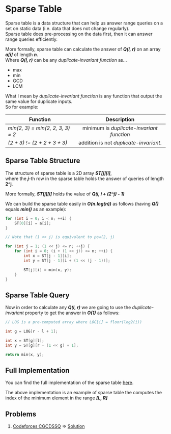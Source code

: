 # Sparse Table

Sparse table is a data structure that can help us answer range queries on a set on static data (i.e. data that does not change regularly).<br>
Sparse table does pre-processing on the data first, then it can answer range queries efficiently.

More formally, sparse table can calculate the answer of **_Q(l, r)_** on an array **_a[i]_** of length **_n_**.<br>
Where **_Q(l, r)_** can be any _duplicate-invariant function_ as...
- max
- min
- GCD
- LCM

What I mean by _duplicate-invariant function_ is any function that output the same value for duplicate inputs.<br>
So for example:<br>

| Function                          | Description                                |
| ----------------------------------|:------------------------------------------:|
| _min(2, 3) = min(2, 2, 3, 3) = 2_ | minimum is _duplicate-invariant function_  |
| _(2 + 3) != (2 + 2 + 3 + 3)_      | addition is not _duplicate-invariant_.     |

## Sparse Table Structure
The structure of sparse table is a 2D array **_ST[j][i]_**,<br>
where the **_j_**-th row in the sparse table holds the answer of queries of length **2^j**.

More formally, **_ST[j][i]_** holds the value of **_Q(i, i + (2^j) - 1)_**

We can build the sparse table easily in **_O(n.log(n))_** as follows (having **_Q()_** equals **_min()_** as an example):

```C++
for (int i = 0; i < n; ++i) {
    ST[0][i] = a[i];
}

// Note that (1 << j) is equivalent to pow(2, j)

for (int j = 1; (1 << j) <= n; ++j) {
    for (int i = 0; (i + (1 << j)) <= n; ++i) {
        int x = ST[j - 1][i];
        int y = ST[j - 1][i + (1 << (j - 1))];

        ST[j][i] = min(x, y);
    }
}
```
## Sparse Table Query
Now in order to calculate any **_Q(l, r)_** we are going to use the _duplicate-invariant_ property to get the answer in **_O(1)_** as follows:

```C++
// LOG is a pre-computed array where LOG[i] = floor(log2(i))

int g = LOG[r - l + 1];

int x = ST[g][l];
int y = ST[g][r - (1 << g) + 1];

return min(x, y);
```

## Full Implementation
You can find the full implementation of the sparse table [here](https://github.com/OmarBazaraa/Competitive-Programming/blob/master/src/data_structures/sparse_table/sparse_table.cpp).

The above implementation is an example of sparse table the computes the index of the minimum element in the range **_[L, R]_**

## Problems
1. [Codeforces CGCDSSQ](http://codeforces.com/contest/475/problem/D) => [Solution](http://codeforces.com/contest/475/submission/19443560)
